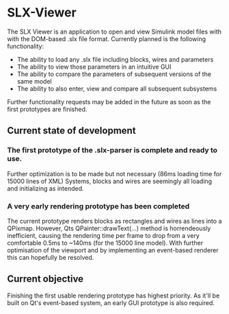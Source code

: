 # SLX-Viewer
The SLX Viewer is an application to open and view Simulink model files with with the DOM-based .slx file format.
Currently planned is the following functionality:

- The ability to load any .slx file including blocks, wires and parameters
- The ability to view those parameters in an intuitive GUI
- The ability to compare the parameters of subsequent versions of the same model
- The ability to also enter, view and compare all subsequent subsystems

Further functionality requests may be added in the future as soon as the first prototypes are finished.

<h2>Current state of development</h2>

<h3>The first prototype of the .slx-parser is complete and ready to use.</h3>
Further optimization is to be made but not necessary (86ms loading time for 15000 lines of XML)
Systems, blocks and wires are seemingly all loading and initializing as intended.

<h3>A very early rendering prototype has been completed</h3>
The current prototype renders blocks as rectangles and wires as lines into a QPixmap.
However, Qts QPainter::drawText(...) method is horrendeously inefficient, causing the rendering time per frame to drop from a very comfortable 0.5ms to ~140ms (for the 15000 line model). With further optimisation of the viewport and by implementing an event-based renderer this can hopefully be resolved.

<h2>Current objective</h2>

Finishing the first usable rendering prototype has highest priority.
As it'll be built on Qt's event-based system, an early GUI prototype is also required.
